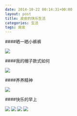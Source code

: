 ```yaml
---
date: 2014-10-22 00:14:31+00:00
layout: post
title: 皮皮的快乐生活
categories: 生活
tags: 皮皮
---
```



####晒一晒小裤裤

  ![](/assets/lichengze/sun1.jpg)

####我的帽子款式如何

  ![](/assets/lichengze/sun2.jpg)

####养养精神

  ![](/assets/lichengze/sleep.jpg)

####快乐的早上

  ![](/assets/lichengze/smile2.jpg)
  ![](/assets/lichengze/smile3.jpg)
  ![](/assets/lichengze/smile4.jpg)
  ![](/assets/lichengze/smile1.jpg)